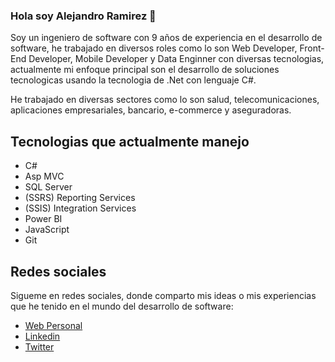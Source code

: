 ### Hola soy Alejandro Ramirez 👋

Soy un ingeniero de software con 9 años de experiencia en el desarrollo de software, he trabajado en diversos roles como lo son Web Developer, Front-End Developer, Mobile Developer y Data Enginner con diversas tecnologias, actualmente mi enfoque principal son el desarrollo de soluciones tecnologicas usando la tecnologia de .Net con lenguaje C#.

He trabajado en diversas sectores como lo son salud, telecomunicaciones, aplicaciones empresariales, bancario, e-commerce y aseguradoras.

## Tecnologias que actualmente manejo

- C#
- Asp MVC
- SQL Server
- (SSRS) Reporting Services
- (SSIS) Integration Services
- Power BI
- JavaScript
- Git
<!--
- Angular
- React
- Azure DevOps
- Docker
- Redus
- Vue
-->

## Redes sociales

Sigueme en redes sociales, donde comparto mis ideas o mis experiencias que he tenido en el mundo del desarrollo de software:

- [Web Personal](https://alejo688.com/)
- [Linkedin](https://www.linkedin.com/in/javier-alejandro-ramirez-garc%C3%ADa-587a5241/)
- [Twitter](https://alejo688.com/)
<!-- - [YouTube](https://www.youtube.com/channel/UCI8P_SyeeNP4iZu2DjmLhbw) -->

<!--
**alejo688/alejo688** is a ✨ _special_ ✨ repository because its `README.md` (this file) appears on your GitHub profile.

Here are some ideas to get you started:

- 🔭 I’m currently working on ...
- 🌱 I’m currently learning ...
- 👯 I’m looking to collaborate on ...
- 🤔 I’m looking for help with ...
- 💬 Ask me about ...
- 📫 How to reach me: ...
- 😄 Pronouns: ...
- ⚡ Fun fact: ...
-->
